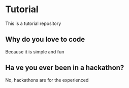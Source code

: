 # Tutorial

This is a tutorial repository

## Why do you love to code

Because it is simple and fun


## Ha ve  you ever been in a hackathon?

No, hackathons are for the experienced
